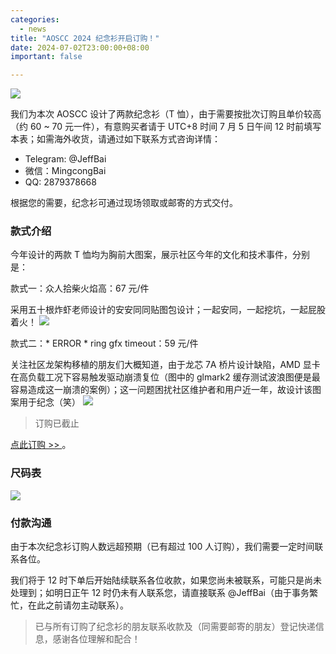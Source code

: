 ```yaml
---
categories:
  - news
title: "AOSCC 2024 纪念衫开启订购！"
date: 2024-07-02T23:00:00+08:00
important: false

---
```

![](/assets/news/T-shirt.png)

我们为本次 AOSCC 设计了两款纪念衫（T 恤），由于需要按批次订购且单价较高（约 60 ~ 70 元一件），有意购买者请于 UTC+8 时间 7 月 5 日午间 12 时前填写本表；如需海外收货，请通过如下联系方式咨询详情：

- Telegram: @JeffBai
- 微信：MingcongBai
- QQ: 2879378668

根据您的需要，纪念衫可通过现场领取或邮寄的方式交付。

### 款式介绍

今年设计的两款 T 恤均为胸前大图案，展示社区今年的文化和技术事件，分别是：

款式一：众人拾柴火焰高：67 元/件

采用五十根炸虾老师设计的安安同同贴图包设计；一起安同，一起挖坑，一起屁股着火！
![](/assets/news/安同开源社区-黑.png)

款式二：* ERROR * ring gfx timeout：59 元/件

关注社区龙架构移植的朋友们大概知道，由于龙芯 7A 桥片设计缺陷，AMD 显卡在高负载工况下容易触发驱动崩溃复位（图中的 glmark2 缓存测试波浪图便是最容易造成这一崩溃的案例）；这一问题困扰社区维护者和用户近一年，故设计该图案用于纪念（笑）
![](/assets/news/安同开源社区-藏青（宽25）-fix.png)

> 订购已截止

[点此订购 >> ](https://f.wps.cn/g/otTFSPBi/)。

### 尺码表

![](/assets/news/T-shirt-size.jpg)

### 付款沟通

由于本次纪念衫订购人数远超预期（已有超过 100 人订购），我们需要一定时间联系各位。

我们将于 12 时下单后开始陆续联系各位收款，如果您尚未被联系，可能只是尚未处理到；如明日正午 12 时仍未有人联系您，请直接联系 @JeffBai（由于事务繁忙，在此之前请勿主动联系）。
> 已与所有订购了纪念衫的朋友联系收款及（同需要邮寄的朋友）登记快递信息，感谢各位理解和配合！
